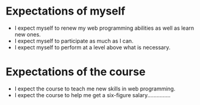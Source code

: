# Expectations of myself
- I expect myself to renew my web programming abilities as well as learn new ones.
- I expect myself to participate as much as I can.
- I expect myself to perform at a level above what is necessary.

# Expectations of the course
- I expect the course to teach me new skills in web programming.
- I expect the course to help me get a six-figure salary...............
